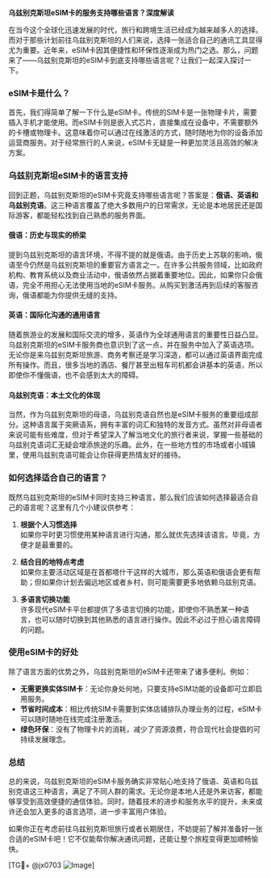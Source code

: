 **乌兹别克斯坦eSIM卡的服务支持哪些语言？深度解读**

在当今这个全球化迅速发展的时代，旅行和跨境生活已经成为越来越多人的选择。而对于那些计划前往乌兹别克斯坦的人们来说，选择一张适合自己的通讯工具显得尤为重要。近年来，eSIM卡因其便捷性和环保性逐渐成为热门之选。那么，问题来了——乌兹别克斯坦的eSIM卡到底支持哪些语言呢？让我们一起深入探讨一下。

### eSIM卡是什么？

首先，我们得简单了解一下什么是eSIM卡。传统的SIM卡是一张物理卡片，需要插入手机才能使用。而eSIM卡则是嵌入式芯片，直接集成在设备中，不需要额外的卡槽或物理卡。这意味着你可以通过在线激活的方式，随时随地为你的设备添加运营商服务。对于经常旅行的人来说，eSIM卡无疑是一种更加灵活且高效的解决方案。

### 乌兹别克斯坦eSIM卡的语言支持

回到正题，乌兹别克斯坦的eSIM卡究竟支持哪些语言呢？答案是：**俄语、英语和乌兹别克语**。这三种语言覆盖了绝大多数用户的日常需求，无论是本地居民还是国际游客，都能轻松找到自己熟悉的服务界面。

#### 俄语：历史与现实的桥梁

提到乌兹别克斯坦的语言环境，不得不提的就是俄语。由于历史上苏联的影响，俄语至今仍然是乌兹别克斯坦的重要官方语言之一。在许多公共服务领域，比如政府机构、教育系统以及商业活动中，俄语依然占据着重要地位。因此，如果你只会俄语，完全不用担心无法使用当地的eSIM卡服务。从购买到激活再到后续的客服咨询，俄语都能为你提供无缝的支持。

#### 英语：国际化沟通的通用语言

随着旅游业的发展和国际交流的增多，英语作为全球通用语言的重要性日益凸显。乌兹别克斯坦的eSIM卡服务商也意识到了这一点，并在服务中加入了英语选项。无论你是来乌兹别克斯坦旅游、商务考察还是学习深造，都可以通过英语界面完成所有操作。而且，很多当地的酒店、餐厅甚至出租车司机都会讲基本的英语，所以即使你不懂俄语，也不会感到太大的障碍。

#### 乌兹别克语：本土文化的体现

当然，作为乌兹别克斯坦的母语，乌兹别克语自然也是eSIM卡服务的重要组成部分。这种语言属于突厥语系，拥有丰富的词汇和独特的发音方式。虽然对非母语者来说可能有些难度，但对于希望深入了解当地文化的旅行者来说，掌握一些基础的乌兹别克语词汇无疑会增添旅途的乐趣。此外，在一些地方性的市场或者小城镇里，使用乌兹别克语可能会让你获得更热情友好的接待。

### 如何选择适合自己的语言？

既然乌兹别克斯坦的eSIM卡同时支持三种语言，那么我们应该如何选择最适合自己的语言呢？这里有几个小建议供参考：

1. **根据个人习惯选择**  
   如果你平时更习惯使用某种语言进行沟通，那么就优先选择该语言。毕竟，方便才是最重要的。

2. **结合目的地特点考虑**  
   如果你主要活动区域是在首都塔什干这样的大城市，那么英语和俄语会更有帮助；但如果你计划去偏远地区或者乡村，则可能需要更多地依赖乌兹别克语。

3. **多语言切换功能**  
   许多现代eSIM卡平台都提供了多语言切换的功能，即使你不熟悉某一种语言，也可以随时切换到其他熟悉的语言进行操作。因此不必过于担心语言障碍的问题。

### 使用eSIM卡的好处

除了语言方面的优势之外，乌兹别克斯坦的eSIM卡还带来了诸多便利。例如：

- **无需更换实体SIM卡**：无论你身处何地，只要支持eSIM功能的设备即可立即启用服务。
- **节省时间成本**：相比传统SIM卡需要到实体店铺排队办理业务的过程，eSIM卡可以随时随地在线完成注册激活。
- **绿色环保**：没有了物理卡片的消耗，减少了资源浪费，符合现代社会提倡的可持续发展理念。

### 总结

总的来说，乌兹别克斯坦的eSIM卡服务确实非常贴心地支持了俄语、英语和乌兹别克语这三种语言，满足了不同人群的需求。无论你是本地人还是外来访客，都能够享受到高效便捷的通信体验。同时，随着技术的进步和服务水平的提升，未来或许还会加入更多的语言选项，进一步丰富用户体验。

如果你正在考虑前往乌兹别克斯坦旅行或者长期居住，不妨提前了解并准备好一张合适的eSIM卡吧！它不仅能帮你解决通讯问题，还能让整个旅程变得更加顺畅愉快。

[TG💪+ @jx0703 ![Image](https://github.com/user-attachments/assets/dbca1d08-cadb-493c-b0ec-ad6f7a83f270)]